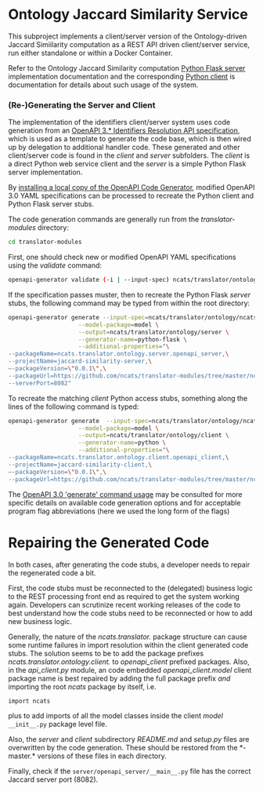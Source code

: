 # Ontology Jaccard Similarity Service

This subproject implements a client/server version of the Ontology-driven Jaccard Simiilarity computation as
a REST API driven client/server service, run either standalone or within a Docker Container.

Refer to the Ontology Jaccard Similarity computation
 [Python Flask server](./server)
 implementation documentation and the corresponding
[Python client](./client) is
 documentation for details about such usage of the system.  

### (Re-)Generating the Server and Client
 
The implementation of the identifiers client/server system uses code generation from an 
 [OpenAPI 3.* Identifiers Resolution API specification](./ncats_translator_module_ontology_api.yaml), 
 which is used as a template to generate the code base, which is then wired up by delegation to additional
 handler code.  These generated and other client/server code is found in the *client* and  *server* subfolders. 
 The *client* is a direct Python web service client and the *server* is a simple Python Flask server implementation.

By [installing a local copy of the OpenAPI Code Generator](https://openapi-generator.tech/docs/installation), 
modified OpenAPI 3.0 YAML specifications can be processed to recreate the Python client and Python Flask server stubs.

The code generation commands are generally run from the *translator-modules* directory:

```bash
cd translator-modules
```

First, one should check new or modified OpenAPI YAML specifications using the _validate_ command:

```bash
openapi-generator validate (-i | --input-spec) ncats/translator/ontology/ncats_translator_module_ontology_api.yaml
```

If the specification passes muster, then to recreate the Python Flask *server* stubs, the following command may 
be typed from within the root directory:

```bash
openapi-generator generate --input-spec=ncats/translator/ontology/ncats_translator_module_ontology_api.yaml \
                    --model-package=model \
                    --output=ncats/translator/ontology/server \
                    --generator-name=python-flask \
                    --additional-properties="\
--packageName=ncats.translator.ontology.server.openapi_server,\
--projectName=jaccard-similarity-server,\
—-packageVersion=\"0.0.1\",\
--packageUrl=https://github.com/ncats/translator-modules/tree/master/ncats/translator/ontology/server,\
--serverPort=8082"
```

To recreate the matching *client* Python access stubs, something along the lines of the following command is typed:

```bash
openapi-generator generate  --input-spec=ncats/translator/ontology/ncats_translator_module_ontology_api.yaml \
                    --model-package=model \
                    --output=ncats/translator/ontology/client \
                    --generator-name=python \
                    --additional-properties="\
--packageName=ncats.translator.ontology.client.openapi_client,\
--projectName=jaccard-similarity-client,\
—-packageVersion=\"0.0.1\",\
--packageUrl=https://github.com/ncats/translator-modules/tree/master/ncats/translator/ontology/client"
```

The [OpenAPI 3.0 'generate' command usage](https://openapi-generator.tech/docs/usage#generate) may be consulted
for more specific details on available code generation options and for acceptable program flag abbreviations (here we
used the long form of the flags)

# Repairing the Generated Code

In  both cases, after generating the code stubs, a developer needs to repair the regenerated code a bit.

First, the code stubs must be reconnected to the (delegated) business logic to 
the REST processing front end as required to get the system working again.  Developers can scrutinize recent working 
releases of the code to best understand how the code stubs need to be reconnected or how to add new business logic.

Generally, the nature of the *ncats.translator.* package structure can cause some runtime failures in import resolution 
within the client generated code stubs. The solution seems to be to add the package prefixes 
*ncats.translator.ontology.client.* to *openapi_client* prefixed packages. Also,  in the  _api_client.py_ module, 
an code embedded *openapi_client.model*  client package name is best repaired by adding the full package prefix *and* 
importing the root *ncats* package by itself, i.e.

``` 
import ncats
```
plus to add imports of all the model classes inside the client *model* ```__init__.py```  package level file.

Also, the *server* and *client* subdirectory _README.md_ and _setup.py_ files are overwritten by the code generation. 
These should be restored from the \*-master.\* versions of these files in each directory.
 
Finally, check if the `server/openapi_server/__main__.py` file has the correct Jaccard server port (8082).
 